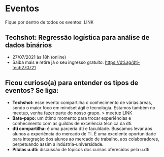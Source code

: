 # Eventos

Fique por dentro de todos os eventos: LINK 

## Techshot: Regressão logística para análise de dados binários
- 27/07/2021 às 18h (online)
- Saiba mais e retire já o seu ingresso gratuito: <https://dti.ag/dti-tech270721>


## Ficou curioso(a) para entender os tipos de eventos? Se liga:

- **Techshot:**  esse evento compartilha o conhecimento de várias áreas, sendo o maior foco em mindset ágil e tecnologia. Estamos também no meetup, venha fazer parte do nosso grupo. > meetup LINK
- **Bate-papo:** um ótimo momento para trocar experiências e conhecimento com as guildas de excelência técnica da dti. 
- **dti compartilha:**  é uma parceria dti e faculdade. Buscamos levar aos alunos a experiência do mercado de TI.  É uma excelente oportunidade para integração dos alunos ao mercado de trabalho, aos colaboradores, perpetuando assim a indústria-universidade. 
- **Pílulas u.dti:** discussão de tópicos dos cursos oferecidos pela u.dti 
